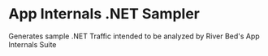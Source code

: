 # App Internals .NET Sampler
Generates sample .NET Traffic intended to be analyzed by River Bed's App Internals Suite
